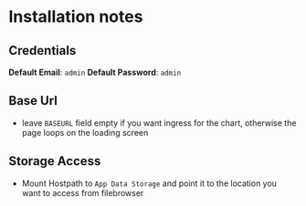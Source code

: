 # Installation notes

## Credentials

**Default Email**: `admin`
**Default Password**: `admin`

## Base Url

- leave `BASEURL` field empty if you want ingress for the chart, otherwise the page loops on the loading screen 

## Storage Access

- Mount Hostpath to `App Data Storage` and point it to the location you want to access from filebrowser
